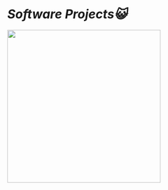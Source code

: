 
# _**Software Projects:smiley_cat:**_

<img src="http://sdenter.bplaced.net/Animationen/Super%20Mario/Mario%20&%20Yoshi/poll-comics-jokes-and-puns-mario-653670.gif" align="left" width="350" height="350" />

